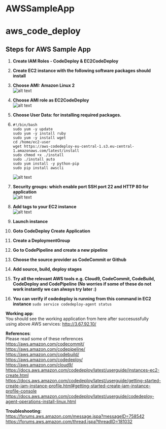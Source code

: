 # AWSSampleApp

# aws_code_deploy
## Steps for AWS Sample App
 1.  **Create IAM Roles - CodeDeploy & EC2CodeDeploy**
 1.  **Create EC2 instance with the following software packages should install**<br/>
 1.  **Choose AMI: Amazon Linux 2**<br/>
     ![alt text](https://github.com/prabhakar2020/aws_code_deploy/blob/master/AMI.png)<br/>
 1.  **Choose AMI role as EC2CodeDeploy**<br/>
     ![alt text](https://github.com/prabhakar2020/aws_code_deploy/blob/master/ConfigureInstance.png)<br/>
 1.  **Choose User Data: for installing required packages.**<br/>
 2.  ```
     #!/bin/bash
     sudo yum -y update
     sudo yum -y install ruby
     sudo yum -y install wget
     cd /home/ec2-user
     wget https://aws-codedeploy-eu-central-1.s3.eu-central-1.amazonaws.com/latest/install
     sudo chmod +x ./install
     sudo ./install auto
     sudo yum install -y python-pip
     sudo pip install awscli
     ```
     
     ![alt text](https://github.com/prabhakar2020/aws_code_deploy/blob/master/UserData.png)<br/>
 1.  **Security groups: which enable port SSH port 22 and HTTP 80 for application**<br/>
     ![alt text](https://github.com/prabhakar2020/aws_code_deploy/blob/master/configureSecutiryGroup.png)<br/>     
 1.  **Add tags to your EC2 instance**<br/>
     ![alt text](https://github.com/prabhakar2020/aws_code_deploy/blob/master/addTags.png)<br/>
 1.  **Launch instance**<br/>
 1.  **Goto CodeDeploy Create Application**<br/>
 1.  **Create a DeploymentGroup**<br/>
 1.  **Go to CodePipeline and create a new pipeline**<br/>
 1.  **Choose the source provider as CodeCommit or Github**<br/>
 1.  **Add source, build, deploy stages**<br/>
 1.  **Try all the relevant AWS tools e.g. Cloud9, CodeCommit, CodeBuild, CodeDeploy and CodePipeline 
 (No worries if some of these do not work instantly we can always try later :)**<br/>
 1.  **You can verify if codedeploy is running from this command in EC2 instance**
     ```sudo service codedeploy-agent status```

**Working app**: \
 You should see the working application from here after succesussfully using above AWS services: http://3.67.92.10/ 

**References**: \
Please read some of these references \
 https://aws.amazon.com/codecommit/ \
 https://aws.amazon.com/codepipeline/ \
 https://aws.amazon.com/codebuild/ \
 https://aws.amazon.com/codedeploy/ \
 https://aws.amazon.com/cloud9/ \
 https://docs.aws.amazon.com/codedeploy/latest/userguide/instances-ec2-create.html  \
 https://docs.aws.amazon.com/codedeploy/latest/userguide/getting-started-create-iam-instance-profile.html#getting-started-create-iam-instance-profile-console \
https://docs.aws.amazon.com/codedeploy/latest/userguide/codedeploy-agent-operations-install-linux.html

 
**Troubleshooting**: \
https://forums.aws.amazon.com/message.jspa?messageID=758542  \
https://forums.aws.amazon.com/thread.jspa?threadID=181032  
